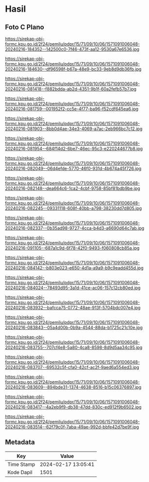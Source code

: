 # Hasil

## Foto C Plano

https://sirekap-obj-formc.kpu.go.id/2f24/pemilu/pdpr/15/71/09/10/06/1571091006048-20240216-184352--142500c0-7f46-473f-aa12-9530a67e6536.jpg

https://sirekap-obj-formc.kpu.go.id/2f24/pemilu/pdpr/15/71/09/10/06/1571091006048-20240216-184630--df96598f-b67a-48e9-bc33-9eb8d9db36fb.jpg

https://sirekap-obj-formc.kpu.go.id/2f24/pemilu/pdpr/15/71/09/10/06/1571091006048-20240216-081418--f882bdda-ab2d-4351-9b1f-60a2fefb57b7.jpg

https://sirekap-obj-formc.kpu.go.id/2f24/pemilu/pdpr/15/71/09/10/06/1571091006048-20240216-081759--001952f2-cc5e-4f77-ba96-f52cdf645ea6.jpg

https://sirekap-obj-formc.kpu.go.id/2f24/pemilu/pdpr/15/71/09/10/06/1571091006048-20240216-081903--8bb0d4ae-34e3-4069-a7ac-2eb966bc7c12.jpg

https://sirekap-obj-formc.kpu.go.id/2f24/pemilu/pdpr/15/71/09/10/06/1571091006048-20240216-081954--684f14d2-6be7-46ec-95c3-e220244677b8.jpg

https://sirekap-obj-formc.kpu.go.id/2f24/pemilu/pdpr/15/71/09/10/06/1571091006048-20240216-082049--06d4efde-5770-46f0-931d-4b674a45f726.jpg

https://sirekap-obj-formc.kpu.go.id/2f24/pemilu/pdpr/15/71/09/10/06/1571091006048-20240216-082148--dea664c6-1ca2-4cbf-9758-85bf81bdb9be.jpg

https://sirekap-obj-formc.kpu.go.id/2f24/pemilu/pdpr/15/71/09/10/06/1571091006048-20240216-082245--09331118-608f-40bb-a798-38230dd7d805.jpg

https://sirekap-obj-formc.kpu.go.id/2f24/pemilu/pdpr/15/71/09/10/06/1571091006048-20240216-082337--0b35ad98-9727-4cca-b4d3-a6690d64c7ab.jpg

https://sirekap-obj-formc.kpu.go.id/2f24/pemilu/pdpr/15/71/09/10/06/1571091006048-20240216-091105--687a1c9d-6f78-42f0-9493-f060808cb85a.jpg

https://sirekap-obj-formc.kpu.go.id/2f24/pemilu/pdpr/15/71/09/10/06/1571091006048-20240216-084142--b803e023-e650-4d1a-a9a9-b9c9eadd455d.jpg

https://sirekap-obj-formc.kpu.go.id/2f24/pemilu/pdpr/15/71/09/10/06/1571091006048-20240216-084024--78493d95-3a1d-41ce-ac06-157c12cb80ed.jpg

https://sirekap-obj-formc.kpu.go.id/2f24/pemilu/pdpr/15/71/09/10/06/1571091006048-20240216-083932--bafcca75-0772-48ae-913f-5704bdc007e4.jpg

https://sirekap-obj-formc.kpu.go.id/2f24/pemilu/pdpr/15/71/09/10/06/1571091006048-20240216-083843--05a4d00b-0b9a-4544-88da-b1725c21c10e.jpg

https://sirekap-obj-formc.kpu.go.id/2f24/pemilu/pdpr/15/71/09/10/06/1571091006048-20240216-083755--707cf4e8-5a80-4ca8-8598-8d9d5aa34c95.jpg

https://sirekap-obj-formc.kpu.go.id/2f24/pemilu/pdpr/15/71/09/10/06/1571091006048-20240216-083707--69532c5f-cfa0-42cf-ac2f-9aed6a554ed3.jpg

https://sirekap-obj-formc.kpu.go.id/2f24/pemilu/pdpr/15/71/09/10/06/1571091006048-20240216-083609--894bde31-1374-4638-8516-b15c06376897.jpg

https://sirekap-obj-formc.kpu.go.id/2f24/pemilu/pdpr/15/71/09/10/06/1571091006048-20240216-083417--4a2eb9f9-db38-47dd-830c-ed912f9b6502.jpg

https://sirekap-obj-formc.kpu.go.id/2f24/pemilu/pdpr/15/71/09/10/06/1571091006048-20240216-083514--62f79c0f-7aba-49ae-992d-bbfe42d7be9f.jpg


## Metadata

| Key        | Value               |
| ---------- | ------------------- |
| Time Stamp | 2024-02-17 13:05:41 |
| Kode Dapil | 1501                |



